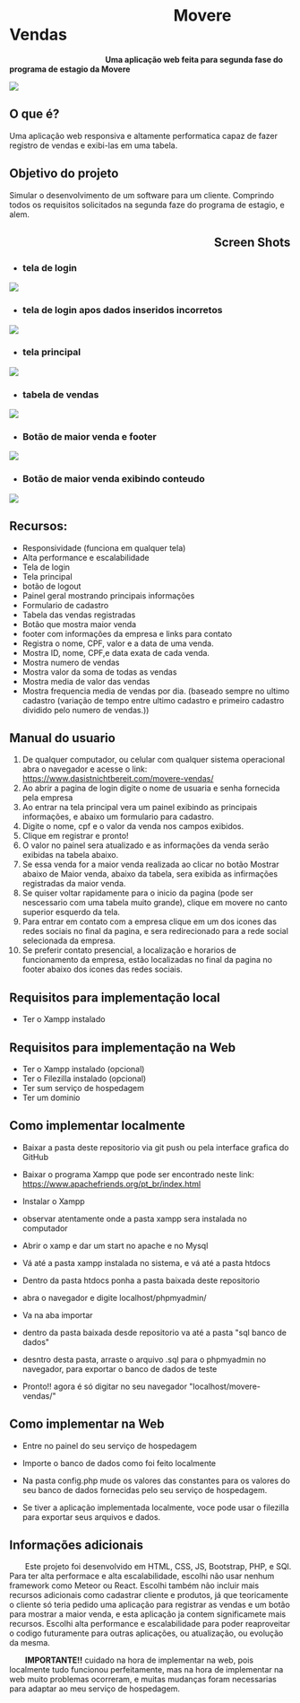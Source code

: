 # &emsp;&emsp;&emsp;&nbsp;&emsp;&emsp;&emsp;&emsp;&emsp;&nbsp;&emsp;&emsp;Movere Vendas
**&emsp;&emsp;&emsp;&emsp;&emsp;&emsp;&nbsp;&emsp;&emsp;&emsp;&emsp;&emsp;&emsp;Uma aplicação web feita para segunda fase do programa de estagio da Movere**

<img src="tela-principal-2.png">  

## O que é?
Uma aplicação web responsiva e altamente performatica capaz de fazer registro de vendas e exibi-las em uma tabela.

## Objetivo do projeto

Simular o desenvolvimento de um software para um cliente. Comprindo todos os requisitos solicitados na segunda faze do programa de estagio, e alem.

## &emsp;&emsp;&emsp;&nbsp;&emsp;&emsp;&emsp;&nbsp;&emsp;&emsp;&emsp;&nbsp;&emsp;&nbsp;&emsp;&emsp;&emsp;&nbsp;&emsp;&emsp;&emsp;&nbsp;Screen Shots

* ### tela de login
<img src="login.png">

* ### tela de login apos dados inseridos incorretos
<img src="loginIncorreto.png">

* ### tela principal
<img src="tela-principal.png">

* ### tabela de vendas
<img src="tela-principal-2.png">

* ### Botão de maior venda e footer
<img src="tela-principal-3.png">

* ### Botão de maior venda exibindo conteudo
<img src="tela-principal-4.png">



## Recursos:
* Responsividade (funciona em qualquer tela)
* Alta performance e escalabilidade
* Tela de login
* Tela principal
* botão de logout
* Painel geral mostrando principais informações
* Formulario de cadastro
* Tabela das vendas registradas
* Botão que mostra maior venda
* footer com informações da empresa e links para contato
* Registra o nome, CPF, valor e a data de uma venda.  
* Mostra ID, nome, CPF,e data exata de cada venda. 
* Mostra numero de vendas
* Mostra valor da soma de todas as vendas
* Mostra media de valor das vendas
* Mostra frequencia media de vendas por dia. (baseado sempre no ultimo cadastro (variação de tempo entre ultimo cadastro e primeiro cadastro dividido pelo numero de vendas.))

## Manual do usuario

1. De qualquer computador, ou celular com qualquer sistema operacional abra o navegador e acesse o link: https://www.dasistnichtbereit.com/movere-vendas/
2. Ao abrir a pagina de login digite o nome de usuaria e senha fornecida pela empresa
3. Ao entrar na tela principal vera um painel exibindo as principais informações, e abaixo um formulario para cadastro.
4. Digite o nome, cpf e o valor da venda nos campos exibidos.
5. Clique em registrar e pronto!
6. O valor no painel sera atualizado e as informações da venda serão exibidas na tabela abaixo.
7. Se essa venda for a maior venda realizada ao clicar no botão Mostrar abaixo de Maior venda, abaixo da tabela, sera exibida as infirmações registradas da maior venda. 
8. Se quiser voltar rapidamente para o inicio da pagina (pode ser nescessario com uma tabela muito grande), clique em movere no canto superior esquerdo da tela.
9. Para entrar em contato com a empresa clique em um dos icones das redes sociais no final da pagina, e sera redirecionado para a rede social selecionada da empresa. 
10. Se preferir contato presencial, a localização e horarios de funcionamento da empresa, estão localizadas no final da pagina no footer abaixo dos icones das redes sociais.

## Requisitos para implementação local

* Ter o Xampp instalado

## Requisitos para implementação na Web

* Ter o Xampp instalado (opcional)
* Ter o Filezilla instalado (opcional)
* Ter sum serviço de hospedagem
* Ter um dominio

## Como implementar localmente

* Baixar a pasta deste repositorio via git push ou pela interface grafica do GitHub

* Baixar o programa Xampp que pode ser encontrado neste link: https://www.apachefriends.org/pt_br/index.html

* Instalar o Xampp
* observar atentamente onde a pasta xampp sera instalada no computador
* Abrir o xamp e dar um start no apache e no Mysql

* Vá até a pasta xampp instalada no sistema, e vá até a pasta htdocs
* Dentro da pasta htdocs ponha a pasta baixada deste repositorio
* abra o navegador e digite localhost/phpmyadmin/
* Va na aba importar
* dentro da pasta baixada desde repositorio va até a pasta "sql banco de dados"
* desntro desta pasta, arraste o arquivo .sql para o phpmyadmin no navegador, para exportar o banco de dados de teste
* Pronto!! agora é só digitar no seu navegador "localhost/movere-vendas/"

## Como implementar na Web

* Entre no painel do seu serviço de hospedagem
 
* Importe o banco de dados como foi feito localmente
 
* Na pasta config.php mude os valores das constantes para os valores do seu banco de dados fornecidas pelo seu serviço de hospedagem.
 
* Se tiver a aplicação implementada localmente, voce pode usar o filezilla para exportar seus arquivos e dados. 


## Informações adicionais

&emsp;&emsp;Este projeto foi desenvolvido em HTML, CSS, JS, Bootstrap, PHP, e SQl. Para ter alta performace e alta escalabilidade, escolhi não usar nenhum framework como Meteor ou React. Escolhi também não incluir mais recursos adicionais como cadastrar cliente e produtos, já que teoricamente o cliente só teria pedido uma aplicação para registrar as vendas e um botão para mostrar a maior venda, e esta aplicação ja contem significamete mais recursos. Escolhi alta performance e escalabilidade para poder reaproveitar o codigo futuramente para outras aplicações, ou atualização, ou evolução da mesma.

&emsp;&emsp;**IMPORTANTE!!** cuidado na hora de implementar na web, pois localmente tudo funcionou perfeitamente, mas na hora de implementar na web muito problemas ocorreram, e muitas mudanças foram necessarias para adaptar ao meu serviço de hospedagem.
